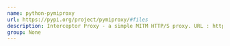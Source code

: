 ```yaml
---
name: python-pymiproxy
url: https://pypi.org/project/pymiproxy/#files
description: Interceptor Proxy - a simple MITM HTTP/S proxy. URL : https://pypi.org/project/pymiproxy/#files Groups : None
group: None
---
```

